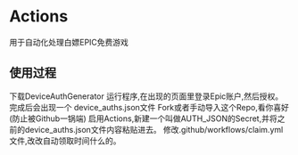 # Actions
用于自动化处理白嫖EPIC免费游戏

## 使用过程
下载DeviceAuthGenerator
运行程序,在出现的页面里登录Epic账户,然后授权。完成后会出现一个 device_auths.json文件
Fork或者手动导入这个Repo,看你喜好(防止被Github一锅端)
启用Actions,新建一个叫做AUTH_JSON的Secret,并将之前的device_auths.json文件内容粘贴进去。
修改.github/workflows/claim.yml文件,改改自动领取时间什么的。

